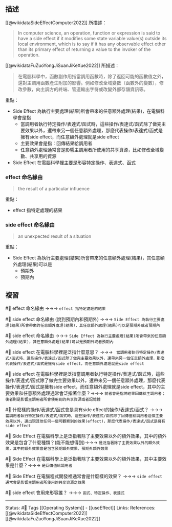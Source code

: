 ## 描述

[[@wikidataSideEffectComputer2022]] 所描述：
> In computer science, an operation, function or expression is said to have a side effect if it modifies some state variable value(s) outside its local environment, which is to say if it has any observable effect other than its primary effect of returning a value to the invoker of the operation. 

[[@wikidataFuZuoYongJiSuanJiKeXue2022]] 所描述：
> 在電腦科學中，函數副作用指當調用函數時，除了返回可能的函數值之外，還對主調用函數產生附加的影響。例如修改全域變數（函數外的變數），修改參數，向主調方的終端、管道輸出字符或改變外部存儲資訊等。 

重點：
- Side Effect 為執行主要處理(結果)所會帶來的任意額外處理(結果)，在電腦科學會是指
	- 當調用者執行特定操作/表達式/函式時，這些操作/表達式/函式除了做完主要效果以外，還帶來另一個任意額外處理，那麼代表操作/表達式/函式是擁有side effect，而任意額外處理就是side effect
	- 主要效果會是指：回傳結果給調用者
	- 任意額外處理通常會是影響主調用者所使用的共享資源，比如修改全域變數、共享用的資源
- Side Effect 在電腦科學裡主要是形容特定操作、表達式、函式


### effect 命名緣由

> the result of a particular influence

重點：
- effect 指特定處理的結果
### side effect 命名緣由

> an unexpected result of a situation

重點：
-  Side Effect 為執行主要處理(結果)所會帶來的任意額外處理(結果)，其任意額外處理(結果)可以是
	- 預期外
	- 預期內



## 複習
#🧠 effect 命名緣由 ->->-> `effect 指特定處理的結果`
<!--SR:!2022-11-16,6,250-->


#🧠 side effect 命名緣由 (說到預期內和預期外) ->->-> `Side Effect 為執行主要處理(結果)所會帶來的任意額外處理(結果)，其任意額外處理(結果)可以是預期外或者預期內`
<!--SR:!2022-11-20,10,250-->


#🧠 side effect 命名緣由 ->->-> `Side Effect 為執行主要處理(結果)所會帶來的任意額外處理(結果)，其任意額外處理(結果)可以是預期外或者預期內`
<!--SR:!2022-11-19,9,250-->


#🧠 side effect 在電腦科學裡是泛指什麼意思？ ->->-> ` 當調用者執行特定操作/表達式/函式時，這些操作/表達式/函式除了做完主要效果以外，還帶來另一個任意額外處理，那麼代表操作/表達式/函式是擁有side effect，而任意額外處理就是side effect`
<!--SR:!2022-11-18,8,250-->

#🧠  side effect 在電腦科學裡是泛指當調用者執行特定操作/表達式/函式時，這些操作/表達式/函式除了做完主要效果以外，還帶來另一個任意額外處理，那麼代表操作/表達式/函式是擁有side effect，而任意額外處理就是side effect，其中的主要效果和任意額外處理通常會泛指著什麼？->->-> `前者會是指將結果回傳給主調用者；後者則是影響主調用者所會使用到的共享資源或者記憶體`
<!--SR:!2022-11-17,7,250-->


#🧠 什麼樣的操作/表達式/函式會是具有side effect的操作/表達式/函式？ ->->-> `當調用者執行特定操作/表達式/函式時，這些操作/表達式/函式除了回傳值給調用者這個主要效果以外，還出現其他任何一個可觀察到的效果(effect)，那麼代表操作/表達式/函式是擁有side effect`
<!--SR:!2022-11-19,9,250-->


#🧠 Side Effect 在電腦科學上是泛指著除了主要效果以外的額外效果，其中的額外效果是包含了什麼種類？(能不能想得到)->->-> `是泛指著除了主要效果以外的額外效果，其中的額外效果會是包含預期額外效果、預期外額外效果`
<!--SR:!2022-11-18,8,250-->


#🧠 Side Effect 在電腦科學上是泛指著除了主要效果以外的額外效果，其中主要效果是什麼？->->-> `是回傳值給調用者`
<!--SR:!2022-11-20,10,250-->



#🧠 Side Effect 在電腦程式開發裡通常會是什麼樣的效果？ ->->-> `side effect 通常會是影響主調用者所使用的共享資源之效果`
<!--SR:!2022-11-16,6,250-->



#🧠 side effect 會用來形容誰？ ->->-> `函式、特定操作、表達式`
<!--SR:!2022-11-19,9,250-->




---
Status: #🌱 
Tags
[[Operating System]] - [[useEffect]]
Links:
References:
[[@wikidataSideEffectComputer2022]]
[[@wikidataFuZuoYongJiSuanJiKeXue2022]]